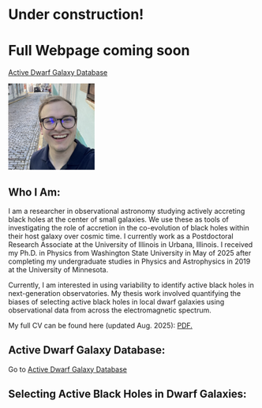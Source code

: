 # Under construction! 
# Full Webpage coming soon

[Active Dwarf Galaxy Database](project-adgd.md)

<img src="/images/ejw_headshot.png" width="175">


## Who I Am:
I am a researcher in observational astronomy studying actively accreting black holes at the center of small galaxies. We use these as tools of investigating  the role of accretion in the co-evolution of black holes within their host galaxy over cosmic time. I currently work as a Postdoctoral Research Associate at the University of Illinois in Urbana, Illinois. I received my Ph.D. in Physics from Washington State University in May of 2025 after completing my undergraduate studies in Physics and Astrophysics in 2019 at the University of Minnesota.

Currently, I am interested in using variability to identify active black holes in next-generation observatories. My thesis work involved quantifying the biases of selecting active black holes in local dwarf galaxies using observational data from across the electromagnetic spectrum.

My full CV can be found here (updated Aug. 2025): <a href="/CV_v2.pdf" target="_blank">PDF.</a>

## Active Dwarf Galaxy Database:
Go to [Active Dwarf Galaxy Database](project-adgd.md)



## Selecting Active Black Holes in Dwarf Galaxies:

